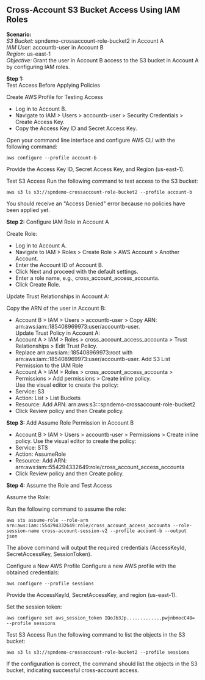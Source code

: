## Cross-Account S3 Bucket Access Using IAM Roles
**Scenario:**   
*S3 Bucket:* spndemo-crossaccount-role-bucket2 in Account A  
*IAM User:* accountb-user in Account B  
*Region:* us-east-1  
*Objective:* Grant the user in Account B access to the S3 bucket in Account A by configuring IAM roles.  

**Step 1:**  
Test Access Before Applying Policies  

Create AWS Profile for Testing Access  
- Log in to Account B.  
- Navigate to IAM > Users > accountb-user > Security Credentials > Create Access Key.  
- Copy the Access Key ID and Secret Access Key.


Open your command line interface and configure AWS CLI with the following command:  
```
aws configure --profile account-b
```

Provide the Access Key ID, Secret Access Key, and Region (us-east-1).

Test S3 Access
Run the following command to test access to the S3 bucket:

```
aws s3 ls s3://spndemo-crossaccount-role-bucket2 --profile account-b  
```

You should receive an "Access Denied" error because no policies have been applied yet.

**Step 2:** 
Configure IAM Role in Account A  

Create Role:   
- Log in to Account A.  
- Navigate to IAM > Roles > Create Role > AWS Account > Another Account.  
- Enter the Account ID of Account B.  
- Click Next and proceed with the default settings.  
- Enter a role name, e.g., cross_account_access_accounta.  
- Click Create Role.  

Update Trust Relationships in Account A:  

Copy the ARN of the user in Account B:  
- Account B > IAM > Users > accountb-user > Copy ARN: arn:aws:iam::185408969973:user/accountb-user.  
Update Trust Policy in Account A:  
- Account A > IAM > Roles > cross_account_access_accounta > Trust Relationships > Edit Trust Policy.
- Replace arn:aws:iam::185408969973:root with arn:aws:iam::185408969973:user/accountb-user.
Add S3 List Permission to the IAM Role  
- Account A > IAM > Roles > cross_account_access_accounta > Permissions > Add permissions > Create inline policy.  
Use the visual editor to create the policy:  
- Service: S3
- Action: List > List Buckets
- Resource: Add ARN: arn:aws:s3:::spndemo-crossaccount-role-bucket2
- Click Review policy and then Create policy.

**Step 3:**
Add Assume Role Permission in Account B  
- Account B > IAM > Users > accountb-user > Permissions > Create inline policy.
Use the visual editor to create the policy:  
- Service: STS
- Action: AssumeRole
- Resource: Add ARN: arn:aws:iam::554294332649:role/cross_account_access_accounta
- Click Review policy and then Create policy.

**Step 4:**
Assume the Role and Test Access  

Assume the Role:  

Run the following command to assume the role:

```
aws sts assume-role --role-arn arn:aws:iam::554294332649:role/cross_account_access_accounta --role-session-name cross-account-session-v2 --profile account-b --output json  
```

The above command will output the required credentials (AccessKeyId, SecretAccessKey, SessionToken).

Configure a New AWS Profile
Configure a new AWS profile with the obtained credentials:

```
aws configure --profile sessions  
```

Provide the AccessKeyId, SecretAccessKey, and region (us-east-1).

Set the session token:
```
aws configure set aws_session_token IQoJb3Jp.............pwjnbmocC48= --profile sessions
```

Test S3 Access
Run the following command to list the objects in the S3 bucket:
```
aws s3 ls s3://spndemo-crossaccount-role-bucket2 --profile sessions
```

If the configuration is correct, the command should list the objects in the S3 bucket, indicating successful cross-account access.

